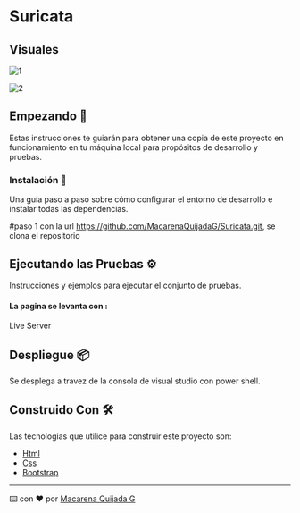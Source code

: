 # Suricata

## Visuales
![1](https://github.com/MacarenaQuijadaG/Suricata/assets/50925916/066cdf34-ffb2-45c0-8e3f-fc93e5af1a19)

![2](https://github.com/MacarenaQuijadaG/Suricata/assets/50925916/bfa8aefd-385c-4a13-abf8-71173d457d6a)


## Empezando 🚀

Estas instrucciones te guiarán para obtener una copia de este proyecto en funcionamiento en tu máquina local para propósitos de desarrollo y pruebas.

### Instalación 🔧

Una guía paso a paso sobre cómo configurar el entorno de desarrollo e instalar todas las dependencias.

#paso 1
con la url https://github.com/MacarenaQuijadaG/Suricata.git, se clona el repositorio

## Ejecutando las Pruebas ⚙️

Instrucciones y ejemplos para ejecutar el conjunto de pruebas.

####  La pagina se levanta con :

Live Server

## Despliegue 📦

Se desplega a travez de la consola de visual studio con power shell.

## Construido Con 🛠️

Las tecnologias que utilice para construir este proyecto son:
- [Html](https://developer.mozilla.org/es/docs/Web/HTML)
- [Css](https://developer.mozilla.org/es/docs/Web/CSS)
- [Bootstrap](https://getbootstrap.com/docs/5.2/getting-started/introduction/)
---

⌨️ con ❤️ por [Macarena Quijada G](https://github.com/MacarenaQuijadaG)
